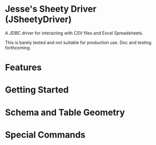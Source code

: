 # Jesse's Sheety Driver (JSheetyDriver)
A JDBC driver for interacting with CSV files and Excel Spreadsheets.

This is barely tested and not suitable for production use. Doc and testing forthcoming.

# Features

# Getting Started

# Schema and Table Geometry

# Special Commands
